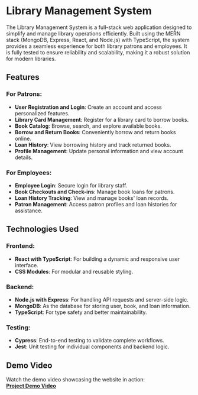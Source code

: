 # **Library Management System**

The Library Management System is a full-stack web application designed to simplify and manage library operations efficiently. Built using the MERN stack (MongoDB, Express, React, and Node.js) with TypeScript, the system provides a seamless experience for both library patrons and employees. It is fully tested to ensure reliability and scalability, making it a robust solution for modern libraries.



## **Features**

### **For Patrons:**
- **User Registration and Login**: Create an account and access personalized features.
- **Library Card Management**: Register for a library card to borrow books.
- **Book Catalog**: Browse, search, and explore available books.
- **Borrow and Return Books**: Conveniently borrow and return books online.
- **Loan History**: View borrowing history and track returned books.
- **Profile Management**: Update personal information and view account details.

### **For Employees:**
- **Employee Login**: Secure login for library staff.
- **Book Checkouts and Check-ins**: Manage book loans for patrons.
- **Loan History Tracking**: View and manage books' loan records.
- **Patron Management**: Access patron profiles and loan histories for assistance.



## **Technologies Used**

### **Frontend**:
- **React with TypeScript**: For building a dynamic and responsive user interface.
- **CSS Modules**: For modular and reusable styling.

### **Backend**:
- **Node.js with Express**: For handling API requests and server-side logic.
- **MongoDB**: As the database for storing user, book, and loan information.
- **TypeScript**: For type safety and better maintainability.

### **Testing**:
- **Cypress**: End-to-end testing to validate complete workflows.
- **Jest**: Unit testing for individual components and backend logic.


## **Demo Video**
Watch the demo video showcasing the website in action:  
[**Project Demo Video**](https://drive.google.com/file/d/1DHizXkcDiS739jaE7hjaCa2mLUHSYRJ2/view?usp=sharing)



